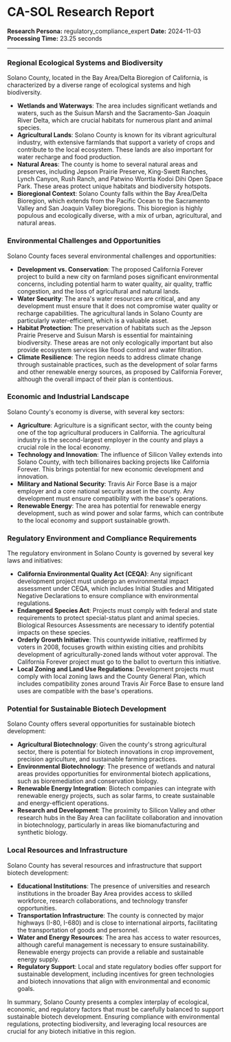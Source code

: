 # CA-SOL Research Report

**Research Persona:** regulatory_compliance_expert
**Date:** 2024-11-03
**Processing Time:** 23.25 seconds

---

### Regional Ecological Systems and Biodiversity

Solano County, located in the Bay Area/Delta Bioregion of California, is characterized by a diverse range of ecological systems and high biodiversity.

- **Wetlands and Waterways**: The area includes significant wetlands and waters, such as the Suisun Marsh and the Sacramento-San Joaquin River Delta, which are crucial habitats for numerous plant and animal species.
- **Agricultural Lands**: Solano County is known for its vibrant agricultural industry, with extensive farmlands that support a variety of crops and contribute to the local ecosystem. These lands are also important for water recharge and food production.
- **Natural Areas**: The county is home to several natural areas and preserves, including Jepson Prairie Preserve, King-Swett Ranches, Lynch Canyon, Rush Ranch, and Patwino Worrtla Kodoi Dihi Open Space Park. These areas protect unique habitats and biodiversity hotspots.
- **Bioregional Context**: Solano County falls within the Bay Area/Delta Bioregion, which extends from the Pacific Ocean to the Sacramento Valley and San Joaquin Valley bioregions. This bioregion is highly populous and ecologically diverse, with a mix of urban, agricultural, and natural areas.

### Environmental Challenges and Opportunities

Solano County faces several environmental challenges and opportunities:

- **Development vs. Conservation**: The proposed California Forever project to build a new city on farmland poses significant environmental concerns, including potential harm to water quality, air quality, traffic congestion, and the loss of agricultural and natural lands.
- **Water Security**: The area's water resources are critical, and any development must ensure that it does not compromise water quality or recharge capabilities. The agricultural lands in Solano County are particularly water-efficient, which is a valuable asset.
- **Habitat Protection**: The preservation of habitats such as the Jepson Prairie Preserve and Suisun Marsh is essential for maintaining biodiversity. These areas are not only ecologically important but also provide ecosystem services like flood control and water filtration.
- **Climate Resilience**: The region needs to address climate change through sustainable practices, such as the development of solar farms and other renewable energy sources, as proposed by California Forever, although the overall impact of their plan is contentious.

### Economic and Industrial Landscape

Solano County's economy is diverse, with several key sectors:

- **Agriculture**: Agriculture is a significant sector, with the county being one of the top agricultural producers in California. The agricultural industry is the second-largest employer in the county and plays a crucial role in the local economy.
- **Technology and Innovation**: The influence of Silicon Valley extends into Solano County, with tech billionaires backing projects like California Forever. This brings potential for new economic development and innovation.
- **Military and National Security**: Travis Air Force Base is a major employer and a core national security asset in the county. Any development must ensure compatibility with the base's operations.
- **Renewable Energy**: The area has potential for renewable energy development, such as wind power and solar farms, which can contribute to the local economy and support sustainable growth.

### Regulatory Environment and Compliance Requirements

The regulatory environment in Solano County is governed by several key laws and initiatives:

- **California Environmental Quality Act (CEQA)**: Any significant development project must undergo an environmental impact assessment under CEQA, which includes Initial Studies and Mitigated Negative Declarations to ensure compliance with environmental regulations.
- **Endangered Species Act**: Projects must comply with federal and state requirements to protect special-status plant and animal species. Biological Resources Assessments are necessary to identify potential impacts on these species.
- **Orderly Growth Initiative**: This countywide initiative, reaffirmed by voters in 2008, focuses growth within existing cities and prohibits development of agriculturally-zoned lands without voter approval. The California Forever project must go to the ballot to overturn this initiative.
- **Local Zoning and Land Use Regulations**: Development projects must comply with local zoning laws and the County General Plan, which includes compatibility zones around Travis Air Force Base to ensure land uses are compatible with the base's operations.

### Potential for Sustainable Biotech Development

Solano County offers several opportunities for sustainable biotech development:

- **Agricultural Biotechnology**: Given the county's strong agricultural sector, there is potential for biotech innovations in crop improvement, precision agriculture, and sustainable farming practices.
- **Environmental Biotechnology**: The presence of wetlands and natural areas provides opportunities for environmental biotech applications, such as bioremediation and conservation biology.
- **Renewable Energy Integration**: Biotech companies can integrate with renewable energy projects, such as solar farms, to create sustainable and energy-efficient operations.
- **Research and Development**: The proximity to Silicon Valley and other research hubs in the Bay Area can facilitate collaboration and innovation in biotechnology, particularly in areas like biomanufacturing and synthetic biology.

### Local Resources and Infrastructure

Solano County has several resources and infrastructure that support biotech development:

- **Educational Institutions**: The presence of universities and research institutions in the broader Bay Area provides access to skilled workforce, research collaborations, and technology transfer opportunities.
- **Transportation Infrastructure**: The county is connected by major highways (I-80, I-680) and is close to international airports, facilitating the transportation of goods and personnel.
- **Water and Energy Resources**: The area has access to water resources, although careful management is necessary to ensure sustainability. Renewable energy projects can provide a reliable and sustainable energy supply.
- **Regulatory Support**: Local and state regulatory bodies offer support for sustainable development, including incentives for green technologies and biotech innovations that align with environmental and economic goals.

In summary, Solano County presents a complex interplay of ecological, economic, and regulatory factors that must be carefully balanced to support sustainable biotech development. Ensuring compliance with environmental regulations, protecting biodiversity, and leveraging local resources are crucial for any biotech initiative in this region.